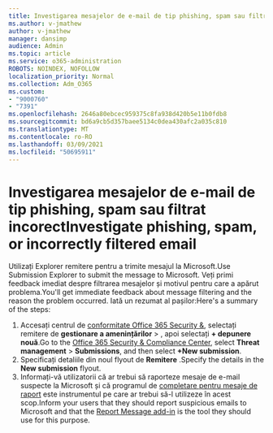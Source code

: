 ```yaml
---
title: Investigarea mesajelor de e-mail de tip phishing, spam sau filtrat incorect
ms.author: v-jmathew
author: v-jmathew
manager: dansimp
audience: Admin
ms.topic: article
ms.service: o365-administration
ROBOTS: NOINDEX, NOFOLLOW
localization_priority: Normal
ms.collection: Adm_O365
ms.custom:
- "9000760"
- "7391"
ms.openlocfilehash: 2646a80ebcec959375c8fa938d420b5e11b0fdb8
ms.sourcegitcommit: bd6a9cb5d357baee5134c0dea430afc2a035c810
ms.translationtype: MT
ms.contentlocale: ro-RO
ms.lasthandoff: 03/09/2021
ms.locfileid: "50695911"
---
```

# <a name="investigate-phishing-spam-or-incorrectly-filtered-email"></a><span data-ttu-id="5cf7e-102">Investigarea mesajelor de e-mail de tip phishing, spam sau filtrat incorect</span><span class="sxs-lookup"><span data-stu-id="5cf7e-102">Investigate phishing, spam, or incorrectly filtered email</span></span>

<span data-ttu-id="5cf7e-103">Utilizați Explorer remitere pentru a trimite mesajul la Microsoft.</span><span class="sxs-lookup"><span data-stu-id="5cf7e-103">Use Submission Explorer to submit the message to Microsoft.</span></span> <span data-ttu-id="5cf7e-104">Veți primi feedback imediat despre filtrarea mesajelor și motivul pentru care a apărut problema.</span><span class="sxs-lookup"><span data-stu-id="5cf7e-104">You'll get immediate feedback about message filtering and the reason the problem occurred.</span></span> <span data-ttu-id="5cf7e-105">Iată un rezumat al pașilor:</span><span class="sxs-lookup"><span data-stu-id="5cf7e-105">Here's a summary of the steps:</span></span>

1. <span data-ttu-id="5cf7e-106">Accesați centrul de [conformitate Office 365 Security &](https://go.microsoft.com/fwlink/p/?linkid=2077143), selectați remitere de **gestionare a amenințărilor**  >  , apoi selectați **+ depunere nouă**.</span><span class="sxs-lookup"><span data-stu-id="5cf7e-106">Go to the [Office 365 Security & Compliance Center](https://go.microsoft.com/fwlink/p/?linkid=2077143), select **Threat management** > **Submissions**, and then select **+New submission**.</span></span>
2. <span data-ttu-id="5cf7e-107">Specificați detaliile din noul flyout de **Remitere** .</span><span class="sxs-lookup"><span data-stu-id="5cf7e-107">Specify the details in the **New submission** flyout.</span></span>
3. <span data-ttu-id="5cf7e-108">Informați-vă utilizatorii că ar trebui să raporteze mesaje de e-mail suspecte la Microsoft și că programul de [completare pentru mesaje de raport](https://go.microsoft.com/fwlink/?linkid=2092385) este instrumentul pe care ar trebui să-l utilizeze în acest scop.</span><span class="sxs-lookup"><span data-stu-id="5cf7e-108">Inform your users that they should report suspicious emails to Microsoft and that the [Report Message add-in](https://go.microsoft.com/fwlink/?linkid=2092385) is the tool they should use for this purpose.</span></span>
